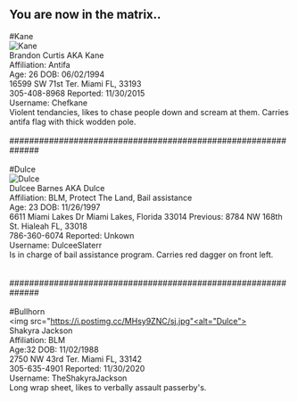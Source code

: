 ## You are now in the matrix..

#Kane
<br>
<img src="https://i.postimg.cc/j5VxtkSF/bc.jpg" alt="Kane">
<br>
Brandon Curtis AKA Kane
<br>
Affiliation: Antifa
<br>
Age: 26 DOB: 06/02/1994
<br>
16599 SW 71st Ter. Miami FL, 33193 
<br>
305-408-8968 Reported: 11/30/2015
<br>
Username: Chefkane
<br>
Violent tendancies, likes to chase people down and scream at them. Carries antifa flag with thick wodden pole.
<br>
<br>
##############################################################
<br>
<br>
#Dulce
<br>
<img src="https://i.postimg.cc/JzbRr5S6/db.jpg<" alt="Dulce">
<br>
Dulcee Barnes AKA Dulce
<br>
Affiliation: BLM, Protect The Land, Bail assistance
<br>
Age: 23 DOB: 11/26/1997
<br>
6611 Miami Lakes Dr Miami Lakes, Florida 33014 Previous: 8784 NW 168th St. Hialeah FL, 33018
<br>
786-360-6074 Reported: Unkown
<br>
Username: DulceeSlaterr
<br>
Is in charge of bail assistance program. Carries red dagger on front left.
<br>
<br>
<br>
##############################################################
<br>
<br>
#Bullhorn
<br>
<img src="https://i.postimg.cc/MHsy9ZNC/sj.jpg"<alt="Dulce">
<br>
Shakyra Jackson
<br>
Affiliation: BLM
<br>
Age:32 DOB: 11/02/1988
<br>
2750 NW 43rd Ter. Miami FL, 33142
<br>
305-635-4901 Reported: 11/30/2020
<br>
Username: TheShakyraJackson
<br>
Long wrap sheet, likes to verbally assault passerby's.
<br>
<br>
<br>
